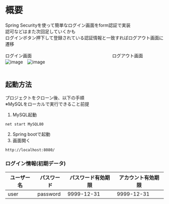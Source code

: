 # 概要
 Spring Securityを使って簡単なログイン画面をform認証で実装<br>
 認可などはまた次回足していくかも<br>
 ログインボタン押下して登録されている認証情報と一致すればログアウト画面に遷移<br>
<br>
ログイン画面　　　　　　　　　　　　　　　　 　　ログアウト画面<br>
![image](https://github.com/Katsu0424/securityDemo/assets/69413292/b9046444-5c3e-49d1-b993-5d63701d71bc)　![image](https://github.com/Katsu0424/securityDemo/assets/69413292/0dc10d6d-41ca-4722-a43b-d7d129d2f882)
<br><br>

## 起動方法
プロジェクトをクローン後、以下の手順<br>
※MySQLをローカルで実行できること前提<br>

1. MySQL起動
```
net start MySQL80
```
2. Spring bootで起動
3. 画面開く
```
http://localhost:8080/
```

### ログイン情報(初期データ)
| ユーザー名 | パスワード | パスワード有効期限 | アカウント有効期限 |
| ---- | ---- | ---- | ---- |
| user | password | 9999-12-31 | 9999-12-31 |
